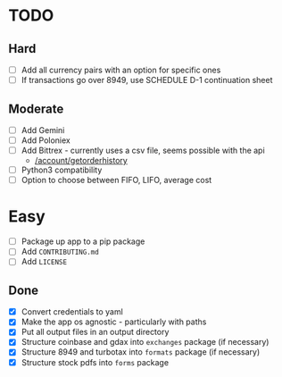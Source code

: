 # TODO

## Hard

- [ ] Add all currency pairs with an option for specific ones
- [ ] If transactions go over 8949, use SCHEDULE D-1 continuation sheet

## Moderate

- [ ] Add Gemini
- [ ] Add Poloniex
- [ ] Add Bittrex - currently uses a csv file, seems possible with the api
    * [/account/getorderhistory](https://support.bittrex.com/hc/en-us/articles/115003723911#apireference)
- [ ] Python3 compatibility
- [ ] Option to choose between FIFO, LIFO, average cost

# Easy

- [ ] Package up app to a pip package
- [ ] Add `CONTRIBUTING.md`
- [ ] Add `LICENSE`

## Done

- [x] Convert credentials to yaml
- [x] Make the app os agnostic - particularly with paths
- [x] Put all output files in an output directory
- [x] Structure coinbase and gdax into `exchanges` package (if necessary)
- [x] Structure 8949 and turbotax into `formats` package (if necessary)
- [x] Structure stock pdfs into `forms` package
